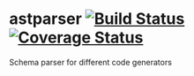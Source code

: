 # astparser [![Build Status](https://travis-ci.org/kardapoltsev/astparser.svg?branch=master)](https://travis-ci.org/kardapoltsev/astparser) [![Coverage Status](https://coveralls.io/repos/github/kardapoltsev/astparser/badge.svg)](https://coveralls.io/github/kardapoltsev/astparser)

Schema parser for different code generators
